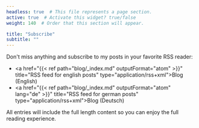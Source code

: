 ```yaml
---
headless: true  # This file represents a page section.
active: true  # Activate this widget? true/false
weight: 140  # Order that this section will appear.

title: "Subscribe"
subtitle: ""
---
```


Don't miss anything and subscribe to my posts in your favorite RSS reader:

* <a href="{{< ref path="blog/_index.md" outputFormat="atom" >}}" title="RSS feed for english posts" type="application/rss+xml">Blog (English)</a>
* <a href="{{< ref path="blog/_index.md" outputFormat="atom" lang="de" >}}" title="RSS feed for german posts" type="application/rss+xml">Blog (Deutsch)</a>

All entries will include the full length content so you can enjoy the full reading experience.
